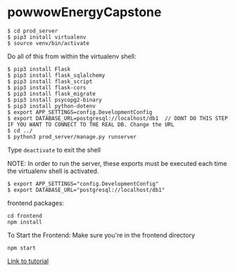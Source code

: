 # powwowEnergyCapstone


```
$ cd prod_server
$ pip3 install virtualenv
$ source venv/bin/activate
```
Do all of this from within the virtualenv shell:
```
$ pip3 install Flask
$ pip3 install flask_sqlalchemy
$ pip3 install flask_script
$ pip3 install flask-cors
$ pip3 install flask_migrate
$ pip3 install psycopg2-binary
$ pip3 install python-dotenv
$ export APP_SETTINGS=config.DevelopmentConfig
$ export DATABASE_URL=postgresql://localhost/db1  // DONT DO THIS STEP IF YOU WANT TO CONNECT TO THE REAL DB. Change the URL
$ cd ../
$ python3 prod_server/manage.py runserver
```

Type ```deactivate``` to exit the shell

NOTE: In order to run the server, these exports must be executed each time the virtualenv shell is activated.
```
$ export APP_SETTINGS="config.DevelopmentConfig"
$ export DATABASE_URL="postgresql://localhost/db1"
```

frontend packages: 
```
cd frontend
npm install 
```

To Start the Frontend:
Make sure you're in the frontend directory
```
npm start
```
[Link to tutorial](https://scotch.io/tutorials/build-a-to-do-application-using-django-and-react)

